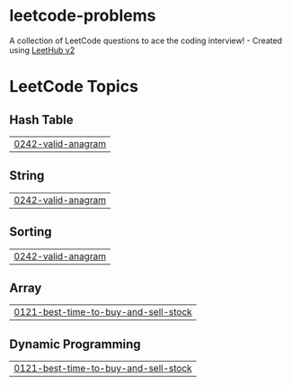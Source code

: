 # leetcode-problems
A collection of LeetCode questions to ace the coding interview! - Created using [LeetHub v2](https://github.com/arunbhardwaj/LeetHub-2.0)

<!---LeetCode Topics Start-->
# LeetCode Topics
## Hash Table
|  |
| ------- |
| [0242-valid-anagram](https://github.com/Bala05072003/leetcode-problems/tree/master/0242-valid-anagram) |
## String
|  |
| ------- |
| [0242-valid-anagram](https://github.com/Bala05072003/leetcode-problems/tree/master/0242-valid-anagram) |
## Sorting
|  |
| ------- |
| [0242-valid-anagram](https://github.com/Bala05072003/leetcode-problems/tree/master/0242-valid-anagram) |
## Array
|  |
| ------- |
| [0121-best-time-to-buy-and-sell-stock](https://github.com/Bala05072003/leetcode-problems/tree/master/0121-best-time-to-buy-and-sell-stock) |
## Dynamic Programming
|  |
| ------- |
| [0121-best-time-to-buy-and-sell-stock](https://github.com/Bala05072003/leetcode-problems/tree/master/0121-best-time-to-buy-and-sell-stock) |
<!---LeetCode Topics End-->